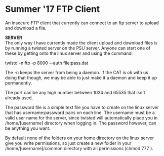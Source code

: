 # Summer '17 FTP Client


  An insecure FTP client that currently can connect to an ftp server to upload and download a file.
  
  **SERVER**   
The only way I have currently made the client upload and download files is by running a twisted server on the PSU server.  Anyone can start one of these by getting onto the linux server and using the command:

twistd -n ftp -p 8000 --auth file:pass.dat

The -n keeps the server from being a daemon.  If the CAT is ok with us doing that though, we may be able to just make it a daemon and keep it up permanently.

The port can be any high number between 1024 and 65535 that isn't already used.

The password file is a simple text file you have to create on the linux server that has username:password pairs on each line.  The username must be a valid user name for the server, since twisted will automatically place you in /home/[username] directory when logging in.  The password however, can be anything you want.

By default none of the folders on your home directory on the linux server give you write permissions, so just create a new folder in your /home/[username]/common directory with all permissions (chmod 777 <foldername>).
